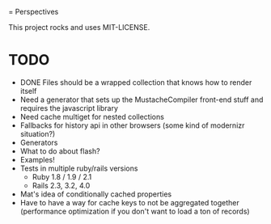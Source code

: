 = Perspectives

This project rocks and uses MIT-LICENSE.

# TODO
* DONE Files should be a wrapped collection that knows how to render itself
* Need a generator that sets up the MustacheCompiler front-end stuff and requires the javascript library
* Need cache multiget for nested collections
* Fallbacks for history api in other browsers (some kind of modernizr situation?)
* Generators
* What to do about flash?
* Examples!
* Tests in multiple ruby/rails versions
    * Ruby 1.8 / 1.9 / 2.1
    * Rails 2.3, 3.2, 4.0
* Mat's idea of conditionally cached properties
* Have to have a way for cache keys to not be aggregated together (performance optimization if you don't want to load a ton of records)